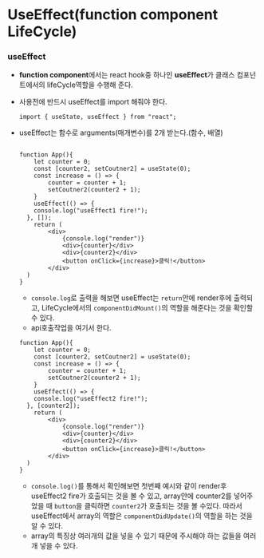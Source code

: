 # UseEffect(function component LifeCycle)

### useEffect

- **function component**에서는 react hook중 하나인 **useEffect**가 클래스 컴포넌트에서의 lifeCycle역할을 수행해 준다.

- 사용전에 반드시 useEffect를 import 해줘야 한다.

  ```react
  import { useState, useEffect } from "react";
  ```

- useEffect는 함수로 arguments(매개변수)를 2개 받는다.(함수, 배열)

  ```react
  
  function App(){
      let counter = 0;
      const [counter2, setCoutner2] = useState(0);
      const increase = () => {
          counter = counter + 1;
          setCoutner2(counter2 + 1);
      }
      useEffect(() => {
      console.log("useEffect1 fire!");
  	}, []);
      return (
          <div>
              {console.log("render")}
              <div>{counter}</div>
              <div>{counter2}</div>
              <button onClick={increase}>클릭!</button>
          </div>
  	)
  }
  ```
  
  - `console.log`로 출력을 해보면 useEffect는 `return`안에 render후에 출력되고, LifeCycle에서의 `componentDidMount()`의 역할을 해준다는 것을 확인할 수 있다.
  - api호출작업을 여기서 한다.
  
  ```react
  function App(){
      let counter = 0;
      const [counter2, setCoutner2] = useState(0);
      const increase = () => {
          counter = counter + 1;
          setCoutner2(counter2 + 1);
      }
      useEffect(() => {
      console.log("useEffect2 fire!");
  	}, [counter2]);
      return (
          <div>
              {console.log("render")}
              <div>{counter}</div>
              <div>{counter2}</div>
              <button onClick={increase}>클릭!</button>
          </div>
  	)
  }
  ```
  
  - `console.log()`를 통해서 확인해보면 첫번째 예시와 같이 render후 useEffect2 fire가 호출되는 것을 볼 수 있고, array안에 counter2를 넣어주었을 때 `button`을 클릭하면 `counter2`가 호출되는 것을 볼 수있다. 따라서 useEffect에서 array의 역할은 `componentDidUpdate()`의 역할을 하는 것을 알 수 있다.
  - array의 특징상 여러개의 값을 넣을 수 있기 때문에 주시해야 하는 값들을 여러개 넣을 수 있다.

